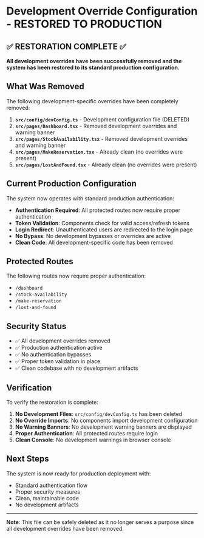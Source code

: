 # Development Override Configuration - RESTORED TO PRODUCTION

## ✅ RESTORATION COMPLETE ✅

**All development overrides have been successfully removed and the system has been restored to its standard production configuration.**

## What Was Removed

The following development-specific overrides have been completely removed:

1. **`src/config/devConfig.ts`** - Development configuration file (DELETED)
2. **`src/pages/Dashboard.tsx`** - Removed development overrides and warning banner
3. **`src/pages/StockAvailability.tsx`** - Removed development overrides and warning banner
4. **`src/pages/MakeReservation.tsx`** - Already clean (no overrides were present)
5. **`src/pages/LostAndFound.tsx`** - Already clean (no overrides were present)

## Current Production Configuration

The system now operates with standard production authentication:

- **Authentication Required**: All protected routes now require proper authentication
- **Token Validation**: Components check for valid access/refresh tokens
- **Login Redirect**: Unauthenticated users are redirected to the login page
- **No Bypass**: No development bypasses or overrides are active
- **Clean Code**: All development-specific code has been removed

## Protected Routes

The following routes now require proper authentication:
- `/dashboard`
- `/stock-availability`
- `/make-reservation`
- `/lost-and-found`

## Security Status

- ✅ All development overrides removed
- ✅ Production authentication active
- ✅ No authentication bypasses
- ✅ Proper token validation in place
- ✅ Clean codebase with no development artifacts

## Verification

To verify the restoration is complete:

1. **No Development Files**: `src/config/devConfig.ts` has been deleted
2. **No Override Imports**: No components import development configuration
3. **No Warning Banners**: No development warning banners are displayed
4. **Proper Authentication**: All protected routes require login
5. **Clean Console**: No development warnings in browser console

## Next Steps

The system is now ready for production deployment with:
- Standard authentication flow
- Proper security measures
- Clean, maintainable code
- No development artifacts

---

**Note**: This file can be safely deleted as it no longer serves a purpose since all development overrides have been removed.